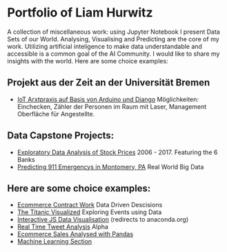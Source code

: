 # Portfolio of Liam Hurwitz
A collection of miscellaneous work: using Jupyter Notebook I present Data Sets of our World. Analysing, Visualising and Predicting are the core of my work. Utilizing artificial inteligence to make data understandable and accessible is a common goal of the AI Community. I would like to share my insights with the world. Here are some choice examples:

## Projekt aus der Zeit an der Universität Bremen
* [IoT Arxtpraxis auf Basis von Arduino und Django](https://github.com/contra-bit/django) Möglichkeiten: Einchecken, Zähler der Personen im Raum mit Laser, Management Oberfläche für Angestellte. 

## Data Capstone Projects:
 * [Exploratory Data Analysis of Stock Prices](https://github.com/contra-bit/Portfolio/blob/master/Data%20Capstone%20Project/Finance%20Project%20.ipynb) 2006 - 2017. Featuring the 6 Banks
* [Predicting 911 Emergencys in Montomery, PA](https://github.com/contra-bit/Portfolio/blob/master/Data%20Capstone%20Project/911%20Calls%20Data%20Capstone%20Project.ipynb) Real World Big Data

## Here are some choice examples:
  * [Ecommerce Contract Work](https://github.com/contra-bit/Portfolio/blob/master/Machine%20Learning/Linear%20Regression%20-%20Project.ipynb) Data Driven Descisions
  * [The Titanic Visualized](https://github.com/contra-bit/Portfolio/blob/master/Data%20Visualization/Seaborn%20Data%20Visualisation.ipynb) Exploring Events using Data
  * [Interactive JS Data Visualisation](https://anaconda.org/gwinnen/interactive-data-visualisation-with-cufflinks-and-plotly/notebook) (redirects to anaconda.org)
 * [Real Time Tweet Analysis](https://github.com/contra-bit/Portfolio/blob/master/Natural%20Language%20Proccesing/Twitter%20Sentiment%20Analysis%20with%20%20TextBlob.ipynb) Alpha  
 * [Ecommerce Sales Analysed with Pandas](https://github.com/contra-bit/Portfolio/blob/master/Data%20Analysis/Ecommerce%20Purchases%20for%20Data%20Analysis.ipynb)
  * [Machine Learning Section](https://github.com/contra-bit/Portfolio/tree/master/Machine%20Learning)
  
